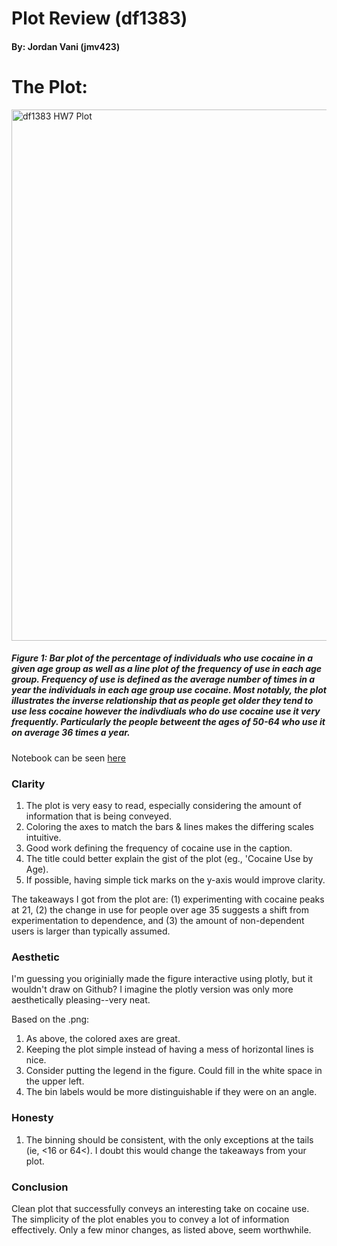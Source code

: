 
# Plot Review (df1383)
#### By: Jordan Vani (jmv423)

# The Plot:
<img src="https://github.com/dfay88/PUI2016_df1383/blob/master/HW7_df1383/Drug%20Use.png"
alt="df1383 HW7 Plot" width="850">

##### Figure 1: Bar plot of the percentage of individuals who use cocaine in a given age group as well as a line plot of the frequency of use in each age group. Frequency of use is defined as the average number of times in a year the individuals in each age group use cocaine. Most notably, the plot illustrates the inverse relationship that as people get older they tend to use less cocaine however the indivdiuals who do use cocaine use it very frequently. Particularly the people betweent the ages of 50-64 who use it on average 36 times a year.

Notebook can be seen [here](https://github.com/dfay88/PUI2016_df1383/blob/master/HW7_df1383/HW7_1_df1383.ipynb)

### Clarity
1. The plot is very easy to read, especially considering the amount of information that is being conveyed. 
2. Coloring the axes to match the bars & lines makes the differing scales intuitive.  
3. Good work defining the frequency of cocaine use in the caption.
4. The title could better explain the gist of the plot (eg., 'Cocaine Use by Age).
5. If possible, having simple tick marks on the y-axis would improve clarity. 

The takeaways I got from the plot are: (1) experimenting with cocaine peaks at 21, (2) the change in use for people over age 35 suggests a shift from experimentation to dependence, and (3) the amount of non-dependent users is larger than typically assumed.

### Aesthetic
I'm guessing you originially made the figure interactive using plotly, but it wouldn't draw on Github? I imagine the plotly version was only more aesthetically pleasing--very neat.

Based on the .png:

1. As above, the colored axes are great.
2. Keeping the plot simple instead of having a mess of horizontal lines is nice.
3. Consider putting the legend in the figure. Could fill in the white space in the upper left. 
4. The bin labels would be more distinguishable if they were on an angle.

### Honesty
1. The binning should be consistent, with the only exceptions at the tails (ie, <16 or 64<). I doubt this would change the takeaways from your plot.

### Conclusion
Clean plot that successfully conveys an interesting take on cocaine use. The simplicity of the plot enables you to convey a lot of information effectively. Only a few minor changes, as listed above, seem worthwhile.


